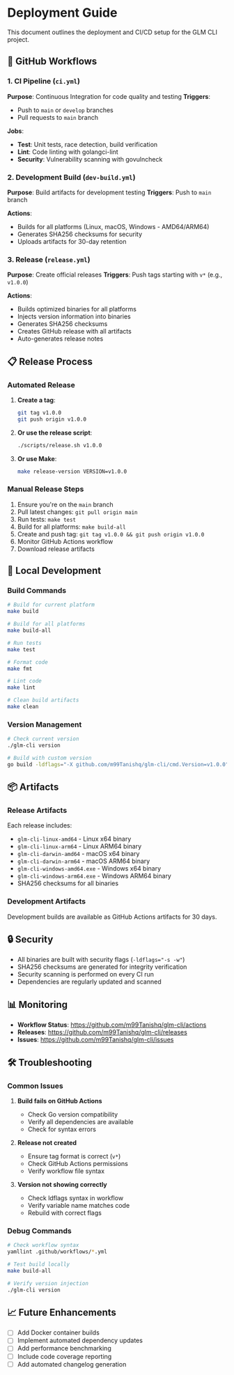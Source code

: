 # Deployment Guide

This document outlines the deployment and CI/CD setup for the GLM CLI project.

## 🚀 GitHub Workflows

### 1. CI Pipeline (`ci.yml`)
**Purpose**: Continuous Integration for code quality and testing
**Triggers**: 
- Push to `main` or `develop` branches
- Pull requests to `main` branch

**Jobs**:
- **Test**: Unit tests, race detection, build verification
- **Lint**: Code linting with golangci-lint
- **Security**: Vulnerability scanning with govulncheck

### 2. Development Build (`dev-build.yml`)
**Purpose**: Build artifacts for development testing
**Triggers**: Push to `main` branch

**Actions**:
- Builds for all platforms (Linux, macOS, Windows - AMD64/ARM64)
- Generates SHA256 checksums for security
- Uploads artifacts for 30-day retention

### 3. Release (`release.yml`)
**Purpose**: Create official releases
**Triggers**: Push tags starting with `v*` (e.g., `v1.0.0`)

**Actions**:
- Builds optimized binaries for all platforms
- Injects version information into binaries
- Generates SHA256 checksums
- Creates GitHub release with all artifacts
- Auto-generates release notes

## 📋 Release Process

### Automated Release
1. **Create a tag**:
   ```bash
   git tag v1.0.0
   git push origin v1.0.0
   ```

2. **Or use the release script**:
   ```bash
   ./scripts/release.sh v1.0.0
   ```

3. **Or use Make**:
   ```bash
   make release-version VERSION=v1.0.0
   ```

### Manual Release Steps
1. Ensure you're on the `main` branch
2. Pull latest changes: `git pull origin main`
3. Run tests: `make test`
4. Build for all platforms: `make build-all`
5. Create and push tag: `git tag v1.0.0 && git push origin v1.0.0`
6. Monitor GitHub Actions workflow
7. Download release artifacts

## 🔧 Local Development

### Build Commands
```bash
# Build for current platform
make build

# Build for all platforms
make build-all

# Run tests
make test

# Format code
make fmt

# Lint code
make lint

# Clean build artifacts
make clean
```

### Version Management
```bash
# Check current version
./glm-cli version

# Build with custom version
go build -ldflags="-X github.com/m99Tanishq/glm-cli/cmd.Version=v1.0.0" -o glm-cli .
```

## 📦 Artifacts

### Release Artifacts
Each release includes:
- `glm-cli-linux-amd64` - Linux x64 binary
- `glm-cli-linux-arm64` - Linux ARM64 binary
- `glm-cli-darwin-amd64` - macOS x64 binary
- `glm-cli-darwin-arm64` - macOS ARM64 binary
- `glm-cli-windows-amd64.exe` - Windows x64 binary
- `glm-cli-windows-arm64.exe` - Windows ARM64 binary
- SHA256 checksums for all binaries

### Development Artifacts
Development builds are available as GitHub Actions artifacts for 30 days.

## 🔒 Security

- All binaries are built with security flags (`-ldflags="-s -w"`)
- SHA256 checksums are generated for integrity verification
- Security scanning is performed on every CI run
- Dependencies are regularly updated and scanned

## 📊 Monitoring

- **Workflow Status**: https://github.com/m99Tanishq/glm-cli/actions
- **Releases**: https://github.com/m99Tanishq/glm-cli/releases
- **Issues**: https://github.com/m99Tanishq/glm-cli/issues

## 🛠️ Troubleshooting

### Common Issues

1. **Build fails on GitHub Actions**
   - Check Go version compatibility
   - Verify all dependencies are available
   - Check for syntax errors

2. **Release not created**
   - Ensure tag format is correct (`v*`)
   - Check GitHub Actions permissions
   - Verify workflow file syntax

3. **Version not showing correctly**
   - Check ldflags syntax in workflow
   - Verify variable name matches code
   - Rebuild with correct flags

### Debug Commands
```bash
# Check workflow syntax
yamllint .github/workflows/*.yml

# Test build locally
make build-all

# Verify version injection
./glm-cli version
```

## 📈 Future Enhancements

- [ ] Add Docker container builds
- [ ] Implement automated dependency updates
- [ ] Add performance benchmarking
- [ ] Include code coverage reporting
- [ ] Add automated changelog generation 